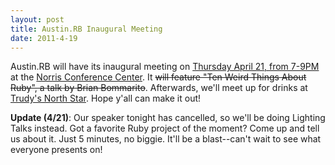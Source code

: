 ```yaml
---
layout: post
title: Austin.RB Inaugural Meeting
date: 2011-4-19
---
```


Austin.RB will have its inaugural meeting on <a target="_blank" href="https://www.google.com/calendar/event?action=TEMPLATE&tmeid=XzZ0MjNjZWE1OGtxNDJiYTE2NTFqZWI5azZ0MWtjYmEyOHAyamViYTI3MTJqaWhpNjhwMTM0Z2hrNmsgYXVzdGlucmIub3JnX2Vpb3Fzc3FtNjhvY3UzOWZiODcxbTFtbGc0QGc&tmsrc=austinrb.org_eioqssqm68ocu39fb871m1mlg4%40group.calendar.google.com">Thursday April 21, from 7-9PM</a> at the [Norris Conference Center](http://gowalla.com/spots/189667). It <del>will feature "Ten Weird Things About Ruby", a talk by Brian Bommarito</del>. Afterwards, we'll meet up for drinks at [Trudy's North Star](http://gowalla.com/spots/59935). Hope y'all can make it out!

**Update (4/21)**: Our speaker tonight has cancelled, so we'll be doing Lighting Talks instead. Got a favorite Ruby project of the moment? Come up and tell us about it. Just 5 minutes, no biggie. It'll be a blast--can't wait to see what everyone presents on!